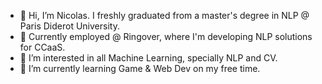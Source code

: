 - 👋 Hi, I’m Nicolas. I freshly graduated from a master's degree in NLP @ Paris Diderot University.
- 🏢 Currently employed @ Ringover, where I'm developing NLP solutions for CCaaS.
- 👀 I’m interested in all Machine Learning, specially NLP and CV.
- 🌱 I’m currently learning Game & Web Dev on my free time.
